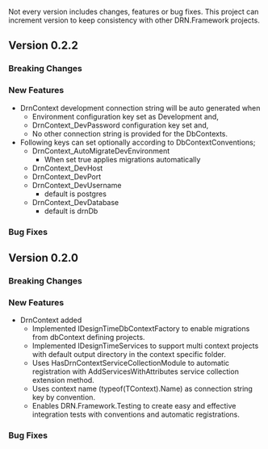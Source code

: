 Not every version includes changes, features or bug fixes. This project can increment version to keep consistency with other DRN.Framework projects.

## Version 0.2.2

### Breaking Changes

### New Features

* DrnContext development connection string will be auto generated when
    * Environment configuration key set as Development and,
    * DrnContext_DevPassword configuration key set and,
    * No other connection string is provided for the DbContexts.
* Following keys can set optionally according to DbContextConventions;
    * DrnContext_AutoMigrateDevEnvironment
        * When set true applies migrations automatically
    * DrnContext_DevHost
    * DrnContext_DevPort
    * DrnContext_DevUsername
        * default is postgres
    * DrnContext_DevDatabase
        * default is drnDb

### Bug Fixes

## Version 0.2.0

### Breaking Changes

### New Features

* DrnContext added
    * Implemented IDesignTimeDbContextFactory to enable migrations from dbContext defining projects.
    * Implemented IDesignTimeServices to support multi context projects with default output directory in the context specific folder.
    * Uses HasDrnContextServiceCollectionModule to automatic registration with AddServicesWithAttributes service collection extension method.
    * Uses context name (typeof(TContext).Name) as connection string key by convention.
    * Enables DRN.Framework.Testing to create easy and effective integration tests with conventions and automatic registrations.

### Bug Fixes